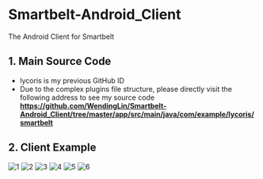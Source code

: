 # Smartbelt-Android_Client
The Android Client for Smartbelt

## 1. Main Source Code 
- lycoris is my previous GitHub ID
- Due to the complex plugins file structure, please directly visit the following address to see my source code
**https://github.com/WendingLin/Smartbelt-Android_Client/tree/master/app/src/main/java/com/example/lycoris/smartbelt**

## 2. Client Example

![1](https://github.com/WendingLin/Smartbelt-Android_Client/blob/master/.idea/img/1.jpg)
![2](https://github.com/WendingLin/Smartbelt-Android_Client/blob/master/.idea/img/2.jpg)
![3](https://github.com/WendingLin/Smartbelt-Android_Client/blob/master/.idea/img/3.jpg)
![4](https://github.com/WendingLin/Smartbelt-Android_Client/blob/master/.idea/img/4.jpg)
![5](https://github.com/WendingLin/Smartbelt-Android_Client/blob/master/.idea/img/5.jpg)
![6](https://github.com/WendingLin/Smartbelt-Android_Client/blob/master/.idea/img/6.jpg)
